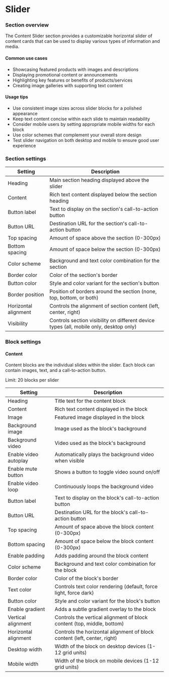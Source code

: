 # Slider

### Section overview

The Content Slider section provides a customizable horizontal slider of content cards that can be used to display various types of information and media.

#### Common use cases

* Showcasing featured products with images and descriptions
* Displaying promotional content or announcements
* Highlighting key features or benefits of products/services
* Creating image galleries with supporting text content

#### Usage tips

* Use consistent image sizes across slider blocks for a polished appearance
* Keep text content concise within each slide to maintain readability
* Consider mobile users by setting appropriate mobile widths for each block
* Use color schemes that complement your overall store design
* Test slider navigation on both desktop and mobile to ensure good user experience

### Section settings

| Setting              | Description                                                                            |
| -------------------- | -------------------------------------------------------------------------------------- |
| Heading              | Main section heading displayed above the slider                                        |
| Content              | Rich text content displayed below the section heading                                  |
| Button label         | Text to display on the section's call-to-action button                                 |
| Button URL           | Destination URL for the section's call-to-action button                                |
| Top spacing          | Amount of space above the section (0-300px)                                            |
| Bottom spacing       | Amount of space below the section (0-300px)                                            |
| Color scheme         | Background and text color combination for the section                                  |
| Border color         | Color of the section's border                                                          |
| Button color         | Style and color variant for the section's button                                       |
| Border position      | Position of borders around the section (none, top, bottom, or both)                    |
| Horizontal alignment | Controls the alignment of section content (left, center, right)                        |
| Visibility           | Controls section visibility on different device types (all, mobile only, desktop only) |

### Block settings

#### Content

Content blocks are the individual slides within the slider. Each block can contain images, text, and a call-to-action button.

Limit: 20 blocks per slider

| Setting               | Description                                                              |
| --------------------- | ------------------------------------------------------------------------ |
| Heading               | Title text for the content block                                         |
| Content               | Rich text content displayed in the block                                 |
| Image                 | Featured image displayed in the block                                    |
| Background image      | Image used as the block's background                                     |
| Background video      | Video used as the block's background                                     |
| Enable video autoplay | Automatically plays the background video when visible                    |
| Enable mute button    | Shows a button to toggle video sound on/off                              |
| Enable video loop     | Continuously loops the background video                                  |
| Button label          | Text to display on the block's call-to-action button                     |
| Button URL            | Destination URL for the block's call-to-action button                    |
| Top spacing           | Amount of space above the block content (0-300px)                        |
| Bottom spacing        | Amount of space below the block content (0-300px)                        |
| Enable padding        | Adds padding around the block content                                    |
| Color scheme          | Background and text color combination for the block                      |
| Border color          | Color of the block's border                                              |
| Text color            | Controls text color rendering (default, force light, force dark)         |
| Button color          | Style and color variant for the block's button                           |
| Enable gradient       | Adds a subtle gradient overlay to the block                              |
| Vertical alignment    | Controls the vertical alignment of block content (top, middle, bottom)   |
| Horizontal alignment  | Controls the horizontal alignment of block content (left, center, right) |
| Desktop width         | Width of the block on desktop devices (1-12 grid units)                  |
| Mobile width          | Width of the block on mobile devices (1-12 grid units)                   |
